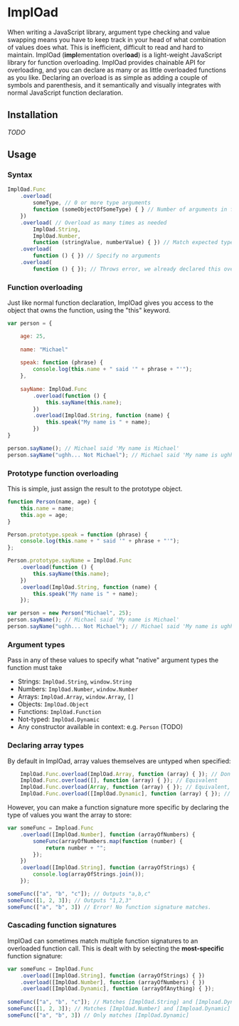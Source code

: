 # ImplOad
When writing a JavaScript library, argument type checking and value swapping means you have to keep track in your head of what combination of values does what. This is inefficient, difficult to read and hard to maintain. ImplOad (**impl**ementation overl**oad**) is a light-weight JavaScript library for function overloading. ImplOad provides chainable API for overloading, and you can declare as many or as little overloaded functions as you like. Declaring an overload is as simple as adding a couple of symbols and parenthesis, and it semantically and visually integrates with normal JavaScript function declaration.

## Installation
_TODO_

## Usage

### Syntax
```Javascript
ImplOad.Func
	.overload(
		someType, // 0 or more type arguments
		function (someObjectOfSomeType) { } // Number of arguments in function signature should match number of typeArguments above
	})
	.overload( // Overload as many times as needed
		ImplOad.String,
		ImplOad.Number,
		function (stringValue, numberValue) { }) // Match expected types to functions
	.overload(
		function () { }) // Specify no arguments
	.overload(
		function () { }); // Throws error, we already declared this overload!
```

### Function overloading
Just like normal function declaration, ImplOad gives you access to the object that owns the function, using the "this" keyword.
```Javascript
var person = {

	age: 25,
	
	name: "Michael"
	
	speak: function (phrase) {
		console.log(this.name + " said '" + phrase + "'");
	},
	
	sayName: ImplOad.Func
		.overload(function () {
			this.sayName(this.name);
		})
		.overload(ImplOad.String, function (name) {
			this.speak("My name is " + name);
		})
}

person.sayName(); // Michael said 'My name is Michael'
person.sayName("ughh... Not Michael"); // Michael said 'My name is ughh... Not Michael'
```

### Prototype function overloading
This is simple, just assign the result to the prototype object.
```Javascript
function Person(name, age) {
	this.name = name;
	this.age = age;
}

Person.prototype.speak = function (phrase) {
	console.log(this.name + " said '" + phrase + "'");
};

Person.prototype.sayName = ImplOad.Func
	.overload(function () {
		this.sayName(this.name);
	})
	.overload(ImplOad.String, function (name) {
		this.speak("My name is " + name);
	});

var person = new Person("Michael", 25);
person.sayName(); // Michael said 'My name is Michael'
person.sayName("ughh... Not Michael"); // Michael said 'My name is ughh... Not Michael'
```

### Argument types
Pass in any of these values to specify what "native" argument types the function must take
- Strings: `ImplOad.String`, `window.String`
- Numbers: `ImplOad.Number`, `window.Number`
- Arrays: `ImplOad.Array`, `window.Array`,  `[]`
- Objects: `ImplOad.Object`
- Functions: `ImplOad.Function`
- Not-typed: `ImplOad.Dynamic`
- Any constructor available in context: e.g. `Person` (TODO)

### Declaring array types
By default in ImplOad, array values themselves are untyped when specified:
```Javascript
	ImplOad.Func.overload(ImplOad.Array, function (array) { }); // Don't worry about the value types inside the array
	ImplOad.Func.overload([], function (array) { }); // Equivalent
	ImplOad.Func.overload(Array, function (array) { }); // Equivalent, reference check against window.Array object
	ImplOad.Func.overload([ImplOad.Dynamic], function (array) { }); // Also equivalent
```
However, you can make a function signature more specific by declaring the type of values you want the array to store:
```Javascript
var someFunc = Impload.Func
	.overload([ImplOad.Number], function (arrayOfNumbers) {
		someFunc(arrayOfNumbers.map(function (number) { 
			return number + "";
		});
	})
	.overload([ImplOad.String], function (arrayOfStrings) {
		console.log(arrayOfStrings.join());
	});

someFunc(["a", "b", "c"]); // Outputs "a,b,c"
someFunc([1, 2, 3]); // Outputs "1,2,3"
someFunc(["a", "b", 3]) // Error! No function signature matches.
```

### Cascading function signatures
ImplOad can sometimes match multiple function signatures to an overloaded function call. This is dealt with by selecting the **most-specific** function signature:
```javascript
var someFunc = ImplOad.Func
	.overload([ImplOad.String], function (arrayOfStrings) {	})
	.overload([ImplOad.Number], function (arrayOfNumbers) {	})
	.overload([ImplOad.Dynamic], function (arrayOfAnything) { });
	
someFunc(["a", "b", "c"]); // Matches [ImplOad.String] and [Impload.Dynamic] - [ImplOad.String] is called
someFunc([1, 2, 3]); // Matches [ImplOad.Number] and [Impload.Dynamic] - [ImplOad.Number] is called
someFunc(["a", "b", 3]) // Only matches [ImplOad.Dynamic]
```
